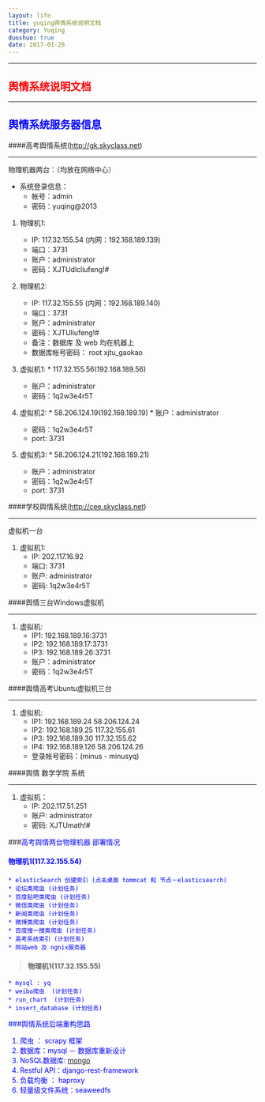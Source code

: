 ```yaml
---
layout: life
title: yuqing舆情系统说明文档
category: Yuqing
duoshuo: true
date: 2017-01-28
---
```


******
## <font color="red">舆情系统说明文档</font>
******

## <font color="blue">舆情系统服务器信息</font>
####高考舆情系统(http://gk.skyclass.net)
___
>
物理机器两台：（均放在网络中心）
>	
* 系统登录信息：
	* 帐号：admin
	* 密码：yuqing@2013
>
1. 物理机1:
	* IP: 117.32.155.54 (内网：192.168.189.139) 
	* 端口：3731
	* 账户：administrator
	* 密码：XJTUdlcliufeng!#
2. 物理机2:
	* IP: 117.32.155.55 (内网：192.168.189.140)
	* 端口：3731
	* 账户：administrator
	* 密码：XJTUliufeng!#
	* 备注：数据库 及 web 均在机器上
	* 数据库帐号密码： root  xjtu_gaokao

3. 虚拟机1:
        * 117.32.155.56(192.168.189.56)
	* 账户：administrator
	* 密码：1q2w3e4r5T

4. 虚拟机2: 
        * 58.206.124.19(192.168.189.19)
        * 账户：administrator
	* 密码：1q2w3e4r5T
	* port: 3731

5. 虚拟机3:
        * 58.206.124.21(192.168.189.21)
	* 账户：administrator
	* 密码：1q2w3e4r5T
	* port: 3731


####学校舆情系统(http://cee.skyclass.net)
___
>
虚拟机一台
>
1. 虚拟机1:
	* IP: 202.117.16.92
	* 端口: 3731
	* 账户: administrator
	* 密码: 1q2w3e4r5T

####舆情三台Windows虚拟机
___
>
1. 虚拟机:
	* IP1: 192.168.189.16:3731
	* IP2: 192.168.189.17:3731
	* IP3: 192.168.189.26:3731
	* 账户：administrator
	* 密码：1q2w3e4r5T

####舆情高考Ubuntu虚拟机三台
___
>
1. 虚拟机:
	* IP1: 192.168.189.24  58.206.124.24
	* IP2: 192.168.189.25  117.32.155.61
	* IP3: 192.168.189.30  117.32.155.62
	* IP4: 192.168.189.126 58.206.124.26
	* 登录帐号密码：(minus - minusyq)
	
####舆情 数学学院 系统
___
>
1. 虚拟机：
	* IP: 202.117.51.251
	* 账户: administrator
	* 密码: XJTUmath!#


###<font color="blue">高考舆情两台物理机器 部署情况</blue>
>
#### 物理机1(117.32.155.54)
	* elasticSearch 创建索引 (点击桌面 tommcat 和 节点－elasticsearch)
	* 论坛类爬虫 (计划任务)
	* 百度贴吧类爬虫 (计划任务)
	* 微信类爬虫 (计划任务)
	* 新闻类爬虫 (计划任务)
	* 微博类爬虫 (计划任务)
	* 百度搜一搜类爬虫 (计划任务)
	* 高考系统索引 (计划任务)
	* 网站web 及 ngnix服务器

>#### 物理机1(117.32.155.55)
	* mysql : yq
	* weibo爬虫  (计划任务)
	* run_chart  (计划任务)
	* insert_database (计划任务)
	
	
###<font color="blue">舆情系统后端重构思路</font>
>
1. 爬虫 ： scrapy 框架
2. 数据库：mysql  － 数据库重新设计
3. NoSQL数据库: [mongo](http://www.iyunv.com/thread-189162-1-1.html)
4. Restful API：django-rest-framework
5. 负载均衡 ： haproxy
6. 轻量级文件系统：seaweedfs
	

